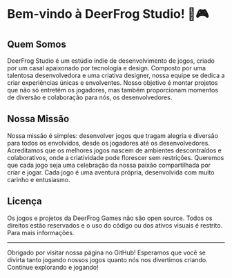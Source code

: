 # Bem-vindo à DeerFrog Studio! 🐸🎮

## Quem Somos

DeerFrog Studio é um estúdio indie de desenvolvimento de jogos, criado por um casal apaixonado por tecnologia e design. Composto por uma talentosa desenvolvedora e uma criativa designer, nossa equipe se dedica a criar experiências únicas e envolventes. Nosso objetivo é montar projetos que não só entretêm os jogadores, mas também proporcionam momentos de diversão e colaboração para nós, os desenvolvedores.

## Nossa Missão

Nossa missão é simples: desenvolver jogos que tragam alegria e diversão para todos os envolvidos, desde os jogadores até os desenvolvedores. Acreditamos que os melhores jogos nascem de ambientes descontraídos e colaborativos, onde a criatividade pode florescer sem restrições. Queremos que cada jogo seja uma celebração da nossa paixão compartilhada por criar e jogar.
Cada jogo é uma aventura própria, desenvolvida com muito carinho e entusiasmo.

<!--
## Notícias e Atualizações

Fique por dentro das últimas novidades e atualizações sobre nossos projetos. Siga-nos nas redes sociais e junte-se à nossa comunidade para saber mais:

- **Twitter**: [@DeerFrogGames](https://twitter.com/***)
- **Instagram**: [@DeerFrogGames](https://instagram.com/***))
- **Discord**: [Link para o servidor do Discord](https://discord.gg/***))

## Contato

Tem alguma dúvida ou quer saber mais sobre nós? Adoramos ouvir a comunidade e estamos sempre abertos para feedback e sugestões.

- **Email**: ****

-->

## Licença

Os jogos e projetos da DeerFrog Games não são open source. Todos os direitos estão reservados e o uso do código ou dos ativos visuais é restrito. Para mais informações.

---

Obrigado por visitar nossa página no GitHub! Esperamos que você se divirta tanto jogando nossos jogos quanto nós nos divertimos criando. Continue explorando e jogando!
